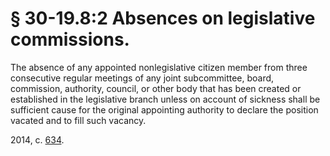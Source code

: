 # § 30-19.8:2 Absences on legislative commissions.

<p>The absence of any appointed nonlegislative citizen member from three consecutive regular meetings of any joint subcommittee, board, commission, authority, council, or other body that has been created or established in the legislative branch unless on account of sickness shall be sufficient cause for the original appointing authority to declare the position vacated and to fill such vacancy.</p><p>2014, c. <a href='http://lis.virginia.gov/cgi-bin/legp604.exe?141+ful+CHAP0634'>634</a>.</p>